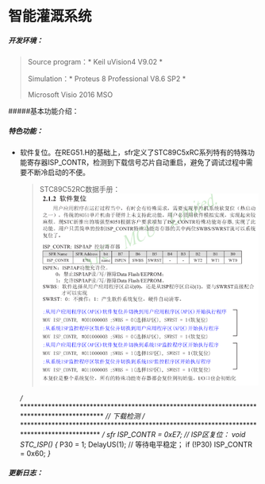 # 智能灌溉系统

##### 开发环境：

> Source program：* Keil uVision4 V9.02 *
>
> Simulation：* Proteus 8 Professional V8.6 SP2 *
>
> Microsoft Visio 2016 MSO

#####基本功能介绍：

##### 特色功能：

* 软件复位。在REG51.H的基础上，sfr定义了STC89C5xRC系列特有的特殊功能寄存器ISP_CONTR，检测到下载信号芯片自动重启，避免了调试过程中需要不断冷启动的不便。

  > STC89C52RC数据手册：![软件复位的实现](.\Pic\软件复位的实现.PNG)   

  */* ********************************************************************************************
  *// 下载检测*
  */* ******************************************************************************************* */*
  *sfr ISP_CONTR = 0xE7;*
  *// ISP区复位：*
  *void STC_ISP()*
  *{*
  	P30 = 1;
  	DelayUS(1);	 	// 等待电平稳定；
  	if (!P30)
  		ISP_CONTR = 0x60;
  *}*

##### 更新日志：

